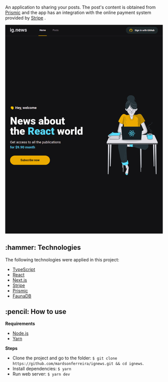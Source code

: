 <p align="left">An application to sharing your posts. The post's content is obtained from <a href="https://prismic.io/">Prismic</a> and the app has an integration with the online payment system provided by <a href="https://stripe.com/">Stripe</a> .</p>

<p align="center">
  <img src="https://github.com/mardsonferreira/ignews/blob/main/.github/preview.png" />
</p>

<h2>:hammer: Technologies</h2>

<p> The following technologies were applied in this project:</p>
<ul> 
  <li> <a href="https://www.typescriptlang.org/"> TypeScript </a> </li>
  <li> <a href="https://reactjs.org/"> React </a> </li>
  <li> <a href="https://nextjs.org/"> Next.js </a> </li>
  <li> <a href="https://stripe.com/"> Stripe </a> </li>
  <li> <a href="https://prismic.io/"> Prismic </a> </li>
  <li> <a href="https://fauna.com/"> FaunaDB </a> </li>
</ul>

<h2>:pencil: How to use</h2>

**Requirements**
 - <a href="https://nodejs.org/en/download/">Node.js</a>
 - <a href="https://yarnpkg.com/">Yarn</a>

**Steps**
 - Clone the project and go to the folder: `$ git clone https://github.com/mardsonferreira/ignews.git && cd ignews`.
 - Install dependencies: `$ yarn`
 - Run web server: `$ yarn dev`
